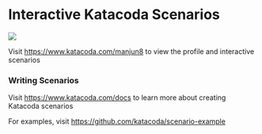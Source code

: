 # Interactive Katacoda Scenarios

[![](http://shields.katacoda.com/katacoda/manjun8/count.svg)](https://www.katacoda.com/manjun8 "Get your profile on Katacoda.com")

Visit https://www.katacoda.com/manjun8 to view the profile and interactive scenarios

### Writing Scenarios
Visit https://www.katacoda.com/docs to learn more about creating Katacoda scenarios

For examples, visit https://github.com/katacoda/scenario-example
